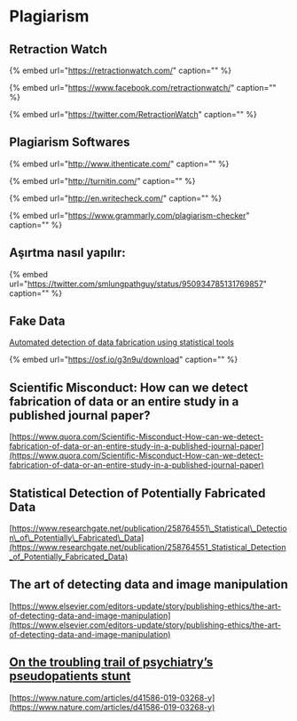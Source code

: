 # Plagiarism

## Retraction Watch

{% embed url="https://retractionwatch.com/" caption="" %}

{% embed url="https://www.facebook.com/retractionwatch/" caption="" %}

{% embed url="https://twitter.com/RetractionWatch" caption="" %}

## Plagiarism Softwares

{% embed url="http://www.ithenticate.com/" caption="" %}

{% embed url="http://turnitin.com/" caption="" %}

{% embed url="http://en.writecheck.com/" caption="" %}

{% embed url="https://www.grammarly.com/plagiarism-checker" caption="" %}

## Aşırtma nasıl yapılır:

{% embed url="https://twitter.com/smlungpathguy/status/950934785131769857" caption="" %}

## Fake Data

[Automated detection of data fabrication using statistical tools](https://osf.io/g3n9u/download)

{% embed url="https://osf.io/g3n9u/download" caption="" %}

## Scientific Misconduct: How can we detect fabrication of data or an entire study in a published journal paper?

[https://www.quora.com/Scientific-Misconduct-How-can-we-detect-fabrication-of-data-or-an-entire-study-in-a-published-journal-paper](https://www.quora.com/Scientific-Misconduct-How-can-we-detect-fabrication-of-data-or-an-entire-study-in-a-published-journal-paper)

## Statistical Detection of Potentially Fabricated Data

[https://www.researchgate.net/publication/258764551\_Statistical\_Detection\_of\_Potentially\_Fabricated\_Data](https://www.researchgate.net/publication/258764551_Statistical_Detection_of_Potentially_Fabricated_Data)

## The art of detecting data and image manipulation

[https://www.elsevier.com/editors-update/story/publishing-ethics/the-art-of-detecting-data-and-image-manipulation](https://www.elsevier.com/editors-update/story/publishing-ethics/the-art-of-detecting-data-and-image-manipulation)

## [On the troubling trail of psychiatry’s pseudopatients stunt](https://www.nature.com/articles/d41586-019-03268-y)

[https://www.nature.com/articles/d41586-019-03268-y](https://www.nature.com/articles/d41586-019-03268-y)

